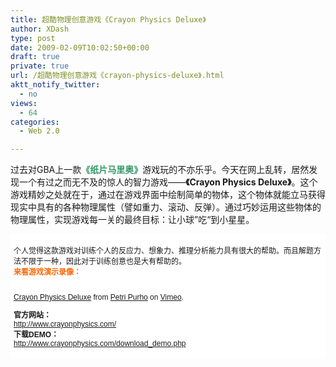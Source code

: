 ```yaml
---
title: 超酷物理创意游戏《Crayon Physics Deluxe》
author: XDash
type: post
date: 2009-02-09T10:02:50+00:00
draft: true
private: true
url: /超酷物理创意游戏《crayon-physics-deluxe》.html
aktt_notify_twitter:
  - no
views:
  - 64
categories:
  - Web 2.0

---
```

过去对GBA上一款<span style="color: #339966; "><strong>《纸片马里奥》</strong></span>游戏玩的不亦乐乎。今天在网上乱转，居然发现一个有过之而无不及的惊人的智力游戏——**《Crayon Physics Deluxe》**。这个游戏精妙之处就在于，通过在游戏界面中绘制简单的物体，这个物体就能立马获得现实中具有的各种物理属性（譬如重力、滚动、反弹）。通过巧妙运用这些物体的物理属性，实现游戏每一关的最终目标：让小球”吃“到小星星。

<div style="background-color: #ffffff; padding-top: 5px; padding-right: 5px; padding-bottom: 5px; padding-left: 5px; margin-top: 0px; margin-right: 0px; margin-bottom: 0px; margin-left: 0px; font-family: Arial, Verdana, sans-serif; font-size: 12px; ">
  <p>
    个人觉得这款游戏对训练个人的反应力、想象力、推理分析能力具有很大的帮助。而且解题方法不限于一种，因此对于训练创意也是大有帮助的。<br /> <strong><span style="color: #ff6600; ">来看游戏演示录像：</span></strong>
  </p>
  
  <p>
    <br /> <a href="http://vimeo.com/1849263">Crayon Physics Deluxe</a> from <a href="http://vimeo.com/user795183">Petri Purho</a> on <a href="http://vimeo.com">Vimeo</a>.
  </p>
  
  <p>
    <strong>官方网站：</strong><br /> <a href="http://www.crayonphysics.com/" target="_blank">http://www.crayonphysics.com/<br /> </a><strong>下载DEMO：</strong><br /> <a href="http://www.crayonphysics.com/download_demo.php" target="_blank">http://www.crayonphysics.com/download_demo.php</a></div>